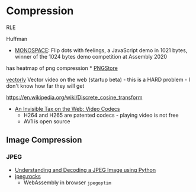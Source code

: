Compression
===========

RLE

Huffman



* [MONOSPACE](http://www.p01.org/MONOSPACE/): Flip dots with feelings, a JavaScript demo in 1021 bytes, winner of the 1024 bytes demo competition at Assembly 2020

has heatmap of png compression
    * [PNGStore](https://www.iamcal.com/png-store/)


[vectorly](https://vectorly.io/) Vector video on the web (startup beta) - this is a HARD problem - I don't know how far they will get

https://en.wikipedia.org/wiki/Discrete_cosine_transform



* [An Invisible Tax on the Web: Video Codecs](https://blog.mozilla.org/blog/2018/07/11/royalty-free-web-video-codecs/)
    * H264 and H265 are patented codecs - playing video is not free
    * AV1 is open source

Image Compression
-----------------

### JPEG

* [Understanding and Decoding a JPEG Image using Python](https://yasoob.me/posts/understanding-and-writing-jpeg-decoder-in-python/)
* [jpeg.rocks](https://jpeg.rocks/)
    * WebAssembly in browser `jpegoptim`

